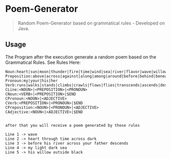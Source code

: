 # Poem-Generator
>Random Poem-Generator based on grammatical rules - Developed on Java.

## Usage

The Program after the execution generate a random poem based on the Grammatical Rules. See Rules Here:
```Adjective:black|white|dark|light|bright|murky|muddy|clear
Noun:heart|sun|moon|thunder|fire|time|wind|sea|river|flavor|wave|willow|rain|tree|flower|field|meadow|pasture|harvest|water|father|mother|brother|sister
Preposition:above|across|against|along|among|around|before|behind|beneath|beside|between|beyond|during|inside|onto|outside|under|underneath|upon|with|without|through
Pronoun:my|your|his|her
Verb:runs|walks|stands|climbs|crawls|flows|flies|transcends|ascends|descends|sinks
CLine:<NOUN>|<PREPOSITION>|<PRONOUN>
CNoun:<VERB>|<PREPOSITION>|$END
CPronoun:<NOUN>|<ADJECTIVE>
CVerb:<PREPOSITION>|<PRONOUN>|$END
CPreposition:<NOUN>|<PRONOUN>|<ADJECTIVE>
CAdjective:<NOUN>|<ADJECTIVE>|$END


after that you will receive a poem generated by those rules

Line 1 -> wave 
Line 2 -> heart through time across dark 
Line 3 -> before his river across your father descends 
Line 4 -> my light dark sea 
Line 5 -> his willow outside black 
